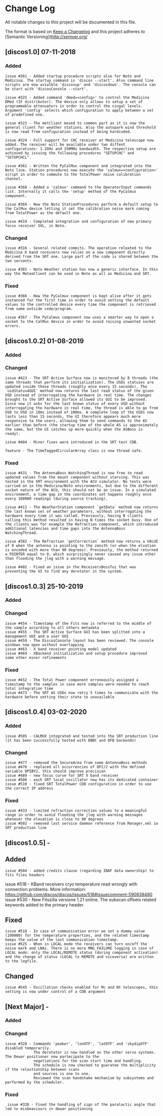 # Change Log
All notable changes to this project will be documented in this file.

The format is based on [Keep a Changelog](http://keepachangelog.com/)
and this project adheres to [Semantic Versioning](http://semver.org/

## [discos1.0] 07-11-2018
### Added

    issue #261 - Added startup procedure scripts also for Noto and Medicina. The startup command is 'discos --start'. Also command line scripts are now avialble 'discosup' and 'discosdown'. The console can be start with 'discosConsole --start'.

    issue #325 - Added command 'dmed=<config>' to control the Medicina DMed (IF distributor). The device only allows to setup a set of programmable attenuators in order to control the singal levels. Argument 'config' selects which configuration to apply between a set of predefined one.

    issue #323 - The metClient moved to common part as it is now the general client for weather stations. Also the autopark wind threshold is now read from configuration instead of being hardcoded.

    issue #324 - Full support for CHC receiver at Medicina telescope now added. The receiver will be available under two diffent configurations: 1.2GHz and 150MHz bandwidth. The respective setup are achieved by issuing the following procedures "SETUPCHC" and "SETUPCHCL".

    issue #361 - Written the PyCalMux component and integrated into the Noto line. Station procedures now execute the 'calmux=<configuration>' script in order to commute to the TotalPower noise calibration channel.

    issue #368 - Added a 'calmux' command to the OperatorInput commands list. Internally it calls the 'setup' method of the PyCalmux component.

    issue #369 - Now the Noto StationProcedures perform a default setup to the CalMux device letting it set the calibration noise mark coming from TotalPower as the default one.

    issue #419 - Completed integration and configuration of new primary focus receiver SXL, in Noto.

### Changed

    issue #316 - Several related commits. The operation releated to the Medicina K band receivers now relies on a new component directly derived from the SRT one. Large part of the code is shared between the two servants.

    issue #301 - Noto Weather station has now a generic interface. In this way the MeteoClient can be used in Noto as wll as Medicina and SRT.

### Fixed

    issue #366 - Now the PyCalmux component is kept alive after it gets instanced for the first time in order to avoid setting the default values to the controlled device every time the component is retrieved from some outside code/program.

    issue #367 - The PyCalmux component now uses a smarter way to open a socket to the CalMux device in order to avoid raising unwanted socket errors.


## [discos1.0.2] 01-08-2019
### Added
### Changed

    issue #423 - The SRT Active Surface now is monitored by 8 threads (the same threads that perform its initialization). The USDs statuses are updated inside these threads (roughly once every 15 seconds). The `usdStatus4GUI` method now returns the last read status of the given USD instead of interrogating the hardware in real time. The changes brought to the SRT Active Surface allowed its GUI to be improved. Since now it asks for the last known status of every USD without interrogating the hardware in real time, the thread is able to go from USD to USD in 10ms instead of 100ms. A complete loop of the USDs now lasts less than 15 seconds, the UI therefore appears much more responsive to the users, allowing them to send commands to the AS earlier than before (the startup time of the whole AS is approximately the same, but the UI catches up more quickly when the ASBoss is ready).

    issue #404 - Minor fixes were introduced in the SRT test CDB.

    feature - The TimeTaggedCircularArray class is now thread safe.

### Fixed

    issue #431 - The AntennaBoss WatchingThread is now free to read updated values from the mount component without starving. This was tested in the SRT environment with the ACU simulator. No tests were carried on in the Medicina/Noto environments, but due to the different socket nature of the ACU, this should not be an issue. In a simulated environment, a time gap in the coordinates set happens roughly once every 100000 readings (during source tracking).

    issue #411 - The WeatherStation component `getData` method now returns the last known set of weather parameters, without interrogating the hardware every time it was called. Previously, having N clients calling this method resulted in having N times the socket busy. One of the clients was for example the Refraction component, which introduced additional latencies and time gaps into the AntennaBoss WatchingThread.

    issue #382 - The Refraction `getCorrection` method now returns a VALUE of 0 when the antenna is pointing to the zenith (or when the elvation is encoded with more than 90 degrees). Previously, the method returned a POINTER equal to 0, which surprisingly never caused any issue other than flooding the jlog with a warning message.

    issue #402 - Fixed an issue in the ReceiversBossTui that was preventing the UI to find any derotator in the system.

## [discos1.0.3] 25-10-2019
### Added
### Changed
    issue #454 - Timestamp of the Fits now is referred to the middle of the sample according to all others metadata
    issue #455 - The SRT Active Surface GUI has been splitted into a management GUI and a user GUI
    issue #459 - The DiscosConsole layout has been reviewed. The console windows now open without overlapping
    issue #463 - X band receiver pointing model updated
    issue #469 - XBackend initialization and setup procedure improved
    some other minor refinements
### Fixed
    issue #452 - The Total Power component erroneously assigned a timestamp to the samples in case more samples were needed to reach total integration time
    issue #473 - The SRT AS USDs now retry 5 times to communicate with the hardware before setting their state to unavailable

## [discos1.0.4] 03-02-2020
### Added
    issue #505 - CALMUX integrated and tested into the SRT production line (it has been successfully tested with DBBC and DFB backends)
### Changed
    issue #477 - removed the SecureArea from some AntennaBoss methods
    issue #476 - replaced all occurrencies of DPI/2 with the defined variable DPIBY2, this should improve precision
    issue #489 - new focus curve for SRT X band receiver
    issue #506 - each SRT local oscillator now has its dedicated container
    issue #510 - fixed SRT TotalPower CDB configuration in order to use the correct IP address
### Fixed
    issue #433 - limited refraction correction values to a meaningful range in order to avoid flooding the jlog with warning messages whenever the elevation is close to 90 degrees
    issue #502 - removed last service daemon reference from Manager.xml io SRT production line
    
## [discos1.0.5] - 
## Added
	issue #504 - added credits clause (regarding INAF data ownership) to fits files headers
   issue #518 - KBand receivers cryo temperature read wrongly with connection problems. More information:
    https://github.com/discos/discos/issues/518#issuecomment-590838480
   issue #530 - New Fitszilla versione 1.21 online. The subscan offsets related keywords added to the primary header.

## Fixed
    issue #518 - In case of communication error we set a dummy value (100000) for the temperature properties, and the related timestamp keeps the value of the last communication timestamp.
    issue #525 - When in LOCAL mode the receivers can turn on/off the noise mark and LNAs. There is no more MNG_FAILURE logging in case of LOCAL mode: only the LOCAL/REMOTE status (during component activation) and the change of status (LOCAL to REMOTE and viceversa) are written to the logfile.
## Changed  
    issue #545 - Oscillation checks enabled for Mc and Nt telescopes, this setting is now under control of a CDB argument   

## [Next Major] -
### Added
### Changed
    issue #328 - Commands 'peaker', 'lonOTF', 'latOTF' and 'skydipOTF' disabled temporarily.
                 The derotator is now handled as the other servo systems. The Dewar positioner now partecipate to the
                 negotiations for the scan start time and handling.
                 The schedule is now checked to guaratee the multiplicity if the relastionship between scans 
                 and sources is one to one.
                 Reviewed the scan handshake mechanism by subsystems and performed by the scheduler.         				
### Fixed
	 issue #328 - Fixed the handling of sign of the paralactic angle that led to misbeaviours in dewar positioning 	
